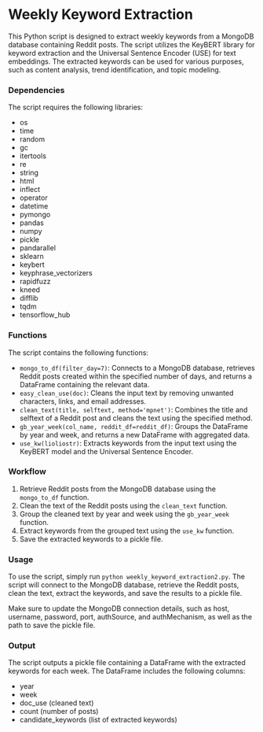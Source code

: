 # Weekly Keyword Extraction

This Python script is designed to extract weekly keywords from a MongoDB database containing Reddit posts. The script utilizes the KeyBERT library for keyword extraction and the Universal Sentence Encoder (USE) for text embeddings. The extracted keywords can be used for various purposes, such as content analysis, trend identification, and topic modeling.

### Dependencies

The script requires the following libraries:

- os
- time
- random
- gc
- itertools
- re
- string
- html
- inflect
- operator
- datetime
- pymongo
- pandas
- numpy
- pickle
- pandarallel
- sklearn
- keybert
- keyphrase_vectorizers
- rapidfuzz
- kneed
- difflib
- tqdm
- tensorflow_hub

### Functions

The script contains the following functions:

- `mongo_to_df(filter_day=7)`: Connects to a MongoDB database, retrieves Reddit posts created within the specified number of days, and returns a DataFrame containing the relevant data.
- `easy_clean_use(doc)`: Cleans the input text by removing unwanted characters, links, and email addresses.
- `clean_text(title, selftext, method='mpnet')`: Combines the title and selftext of a Reddit post and cleans the text using the specified method.
- `gb_year_week(col_name, reddit_df=reddit_df)`: Groups the DataFrame by year and week, and returns a new DataFrame with aggregated data.
- `use_kw(lioliostr)`: Extracts keywords from the input text using the KeyBERT model and the Universal Sentence Encoder.

### Workflow

1. Retrieve Reddit posts from the MongoDB database using the `mongo_to_df` function.
2. Clean the text of the Reddit posts using the `clean_text` function.
3. Group the cleaned text by year and week using the `gb_year_week` function.
4. Extract keywords from the grouped text using the `use_kw` function.
5. Save the extracted keywords to a pickle file.

### Usage

To use the script, simply run `python weekly_keyword_extraction2.py`. The script will connect to the MongoDB database, retrieve the Reddit posts, clean the text, extract the keywords, and save the results to a pickle file.

Make sure to update the MongoDB connection details, such as host, username, password, port, authSource, and authMechanism, as well as the path to save the pickle file.

### Output

The script outputs a pickle file containing a DataFrame with the extracted keywords for each week. The DataFrame includes the following columns:

- year
- week
- doc_use (cleaned text)
- count (number of posts)
- candidate_keywords (list of extracted keywords)